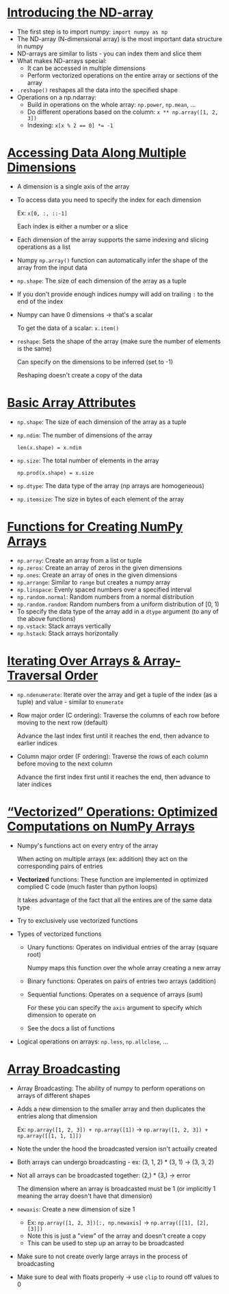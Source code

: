 # [Introducing the ND-array](https://www.pythonlikeyoumeanit.com/Module3_IntroducingNumpy/IntroducingTheNDarray.html)

- The first step is to import numpy: `import numpy as np`
- The ND-array (N-dimensional array) is the most important data structure in numpy
- ND-arrays are similar to lists - you can index them and slice them
- What makes ND-arrays special:
    - It can be accessed in multiple dimensions
    - Perform vectorized operations on the entire array or sections of the array
- `.reshape()` reshapes all the data into the specified shape
- Operations on a np.ndarray:
    - Build in operations on the whole array: `np.power`, `np.mean`, ...
    - Do different operations based on the column: `x ** np.array([1, 2, 3])`
    - Indexing: `x[x % 2 == 0] *= -1`

# [Accessing Data Along Multiple Dimensions](https://www.pythonlikeyoumeanit.com/Module3_IntroducingNumpy/AccessingDataAlongMultipleDimensions.html)

- A dimension is a single axis of the array
- To access data you need to specify the index for each dimension

    Ex: `x[0, :, ::-1]`

    Each index is either a number or a slice
- Each dimension of the array supports the same indexing and slicing operations as a list
- Numpy `np.array()` function can automatically infer the shape of the array from the input data
- `np.shape`: The size of each dimension of the array as a tuple
- If you don't provide enough indices numpy will add on trailing `:` to the end of the index
- Numpy can have 0 dimensions -> that's a scalar

    To get the data of a scalar: `x.item()`
- `reshape`: Sets the shape of the array (make sure the number of elements is the same)

    Can specify on the dimensions to be inferred (set to -1)

    Reshaping doesn't create a copy of the data

# [Basic Array Attributes](https://www.pythonlikeyoumeanit.com/Module3_IntroducingNumpy/BasicArrayAttributes.html)

- `np.shape`: The size of each dimension of the array as a tuple
- `np.ndim`: The number of dimensions of the array

    `len(x.shape) = x.ndim`
- `np.size`: The total number of elements in the array

    `np.prod(x.shape) = x.size`
- `np.dtype`: The data type of the array (np arrays are homogeneous)
- `np.itemsize`: The size in bytes of each element of the array

# [Functions for Creating NumPy Arrays](https://www.pythonlikeyoumeanit.com/Module3_IntroducingNumpy/FunctionsForCreatingNumpyArrays.html)

- `np.array`: Create an array from a list or tuple
- `np.zeros`: Create an array of zeros in the given dimensions
- `np.ones`: Create an array of ones in the given dimensions
- `np.arrange`: Similar to `range` but creates a numpy array
- `np.linspace`: Evenly spaced numbers over a specified interval
- `np.random.normal`: Random numbers from a normal distribution
- `np.random.random`: Random numbers from a uniform distribution of [0, 1)
- To specify the data type of the array add in a `dtype` argument (to any of the above functions)
- `np.vstack`: Stack arrays vertically
- `np.hstack`: Stack arrays horizontally


# [Iterating Over Arrays & Array-Traversal Order](https://www.pythonlikeyoumeanit.com/Module3_IntroducingNumpy/ArrayTraversal.html)

- `np.ndenumerate`: Iterate over the array and get a tuple of the index (as a tuple) and value - similar to `enumerate`
- Row major order (C ordering): Traverse the columns of each row before moving to the next row (default)

    Advance the last index first until it reaches the end, then advance to earlier indices
- Column major order (F ordering): Traverse the rows of each column before moving to the next column

    Advance the first index first until it reaches the end, then advance to later indices

# [“Vectorized” Operations: Optimized Computations on NumPy Arrays](https://www.pythonlikeyoumeanit.com/Module3_IntroducingNumpy/VectorizedOperations.html)

- Numpy's functions act on every entry of the array

    When acting on multiple arrays (ex: addition) they act on the corresponding pairs of entries
- **Vectorized** functions: These function are implemented in optimized complied C code (much faster than python loops)

    It takes advantage of the fact that all the entires are of the same data type
- Try to exclusively use vectorized functions
- Types of vectorized functions
    - Unary functions: Operates on individual entries of the array (square root)

        Numpy maps this function over the whole array creating a new array
    - Binary functions: Operates on pairs of entries two arrays (addition)
    - Sequential functions: Operates on a sequence of arrays (sum)

        For these you can specify the `axis` argument to specify which dimension to operate on
    - See the docs a list of functions
- Logical operations on arrays: `np.less`, `np.allclose`, ...

# [Array Broadcasting](https://www.pythonlikeyoumeanit.com/Module3_IntroducingNumpy/Broadcasting.html)

- Array Broadcasting: The ability of numpy to perform operations on arrays of different shapes
- Adds a new dimension to the smaller array and then duplicates the entries along that dimension

    Ex: `np.array([1, 2, 3]) + np.array([1])` -> `np.array([1, 2, 3]) + np.array([[1, 1, 1]])`
- Note the under the hood the broadcasted version isn't actually created
- Both arrays can undergo broadcasting - ex: (3, 1, 2) * (3, 1) -> (3, 3, 2)
- Not all arrays can be broadcasted together: (2,) * (3,) -> error

    The dimension where an array is broadcasted must be 1 (or implicitly 1 meaning the array doesn't have that dimension)
- `newaxis`: Create a new dimension of size 1
    - Ex: `np.array([1, 2, 3])[:, np.newaxis]` -> `np.array([[1], [2], [3]])`
    - Note this is just a "view" of the array and doesn't create a copy
    - This can be used to step up an array to be broadcasted
- Make sure to not create overly large arrays in the process of broadcasting
- Make sure to deal with floats properly -> use `clip` to round off values to 0
